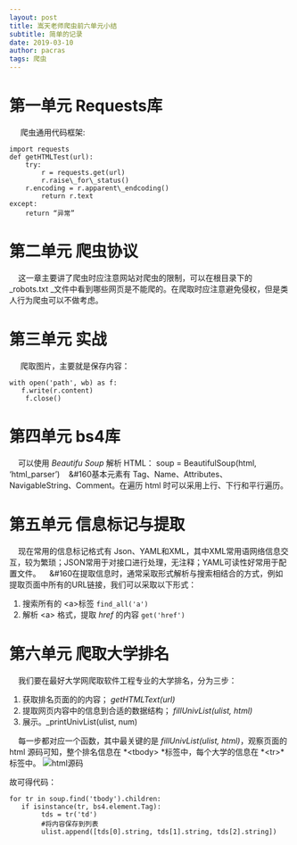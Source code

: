 ```yaml
---
layout: post
title: 嵩天老师爬虫前六单元小结
subtitle: 简单的记录
date: 2019-03-10
author: pacras
tags: 爬虫
---
```


# 第一单元 Requests库
&#160;&#160;&#160;&#160; 爬虫通用代码框架:

	import requests
	def getHTMLTest(url):
	    try:
	        r = requests.get(url)
	        r.raise\_for\_status()
		r.encoding = r.apparent\_endcoding()
	        return r.text
	except:
	    return “异常”

# 第二单元 爬虫协议
&#160;&#160;&#160;&#160;这一章主要讲了爬虫时应注意网站对爬虫的限制，可以在根目录下的 _robots.txt _文件中看到哪些网页是不能爬的。在爬取时应注意避免侵权，但是类人行为爬虫可以不做考虑。

# 第三单元 实战
&#160;&#160;&#160;&#160; 爬取图片，主要就是保存内容：

	with open('path', wb) as f:
	   f.write(r.content)
	    f.close()

# 第四单元 bs4库
&#160;&#160;&#160;&#160;可以使用 _Beautifu Soup_ 解析 HTML：
	soup = BeautifulSoup(html, ‘html_parser’)
&#160;&#160;&#160;&#160基本元素有 Tag、Name、Attributes、NavigableString、Comment。在遍历 html 时可以采用上行、下行和平行遍历。

# 第五单元 信息标记与提取
&#160;&#160;&#160;&#160;现在常用的信息标记格式有 Json、YAML和XML，其中XML常用语网络信息交互，较为繁琐；JSON常用于对接口进行处理，无注释；YAML可读性好常用于配置文件。
&#160;&#160;&#160;&#160在提取信息时，通常采取形式解析与搜索相结合的方式，例如提取页面中所有的URL链接，我们可以采取以下形式：
1. 搜索所有的 \<a\>标签 `find_all('a')`
2. 解析 \<a\> 格式，提取 _href_ 的内容 `get('href')`

# 第六单元 爬取大学排名 
&#160;&#160;&#160;&#160;我们要在最好大学网爬取软件工程专业的大学排名，分为三步：
1. 获取排名页面的的内容； _getHTMLText(url)_
2. 提取网页内容中的信息到合适的数据结构； _fillUnivList(ulist, html)_
3. 展示。_printUnivList(ulist, num)

&#160;&#160;&#160;&#160;每一步都对应一个函数，其中最关键的是 _fillUnivList(ulist, html)_，观察页面的 html 源码可知，整个排名信息在 *\<tbody\> *标签中，每个大学的信息在 *\<tr\>*标签中。
![][image-1] 

故可得代码：

	for tr in soup.find('tbody').children:
	   if isinstance(tr, bs4.element.Tag):
	        tds = tr('td')
	        #将内容保存到列表
	        ulist.append([tds[0].string, tds[1].string, tds[2].string])
	





[image-1]:	/img/inposts/%E7%88%AC%E8%99%AB1.jpg "html源码"